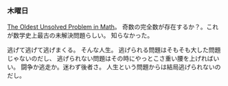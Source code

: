 ### 木曜日

[The Oldest Unsolved Problem in Math](https://www.youtube.com/watch?v=Zrv1EDIqHkY)。
奇数の完全数が存在するか？。これが数学史上最古の未解決問題らしい。
知らなかった。

逃げて逃げて逃げまくる。
そんな人生。
逃げられる問題はそもそも大した問題じゃないのだし、
逃げられない問題はその時にやっとこさ重い腰を上げればいい。
闘争か逃走か。迷わず後者さ。
人生という問題からは結局逃げられないのだし。
